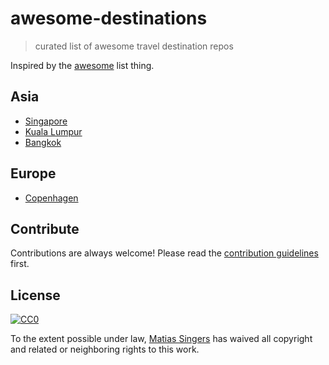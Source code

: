# awesome-destinations
> curated list of awesome travel destination repos

Inspired by the [awesome](https://github.com/sindresorhus/awesome) list thing.

## Asia
- [Singapore](https://github.com/rubysg/singapore)
- [Kuala Lumpur](https://github.com/matiassingers/kuala-lumpur)
- [Bangkok](https://github.com/srn/bangkok)

## Europe
- [Copenhagen](https://github.com/srn/copenhagen)

## Contribute
Contributions are always welcome!
Please read the [contribution guidelines](contributing.md) first.

## License
[![CC0](http://i.creativecommons.org/p/zero/1.0/88x31.png)](http://creativecommons.org/publicdomain/zero/1.0/)

To the extent possible under law, [Matias Singers](http://mts.io) has waived all copyright and related or neighboring rights to this work.
